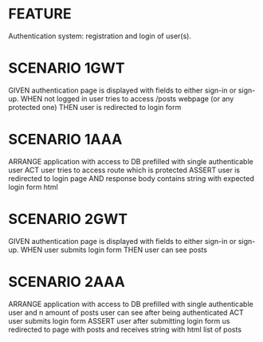 # FEATURE 
Authentication system: registration and login of user(s).

# SCENARIO 1GWT
GIVEN
authentication page is displayed with fields to either sign-in or sign-up.
WHEN
not logged in user tries to access /posts webpage (or any protected one)
THEN
user is redirected to login form

# SCENARIO 1AAA
ARRANGE
application with access to DB prefilled with single authenticable user
ACT
user tries to access route which is protected
ASSERT
user is redirected to login page AND response body contains string with expected login form html

# SCENARIO 2GWT
GIVEN
authentication page is displayed with fields to either sign-in or sign-up.
WHEN
user submits login form
THEN
user can see posts

# SCENARIO 2AAA
ARRANGE
application with access to DB prefilled with single authenticable user and n amount of posts user can see after being authenticated
ACT
user submits login form
ASSERT
user after submitting login form us redirected to page with posts and receives string with html list of posts